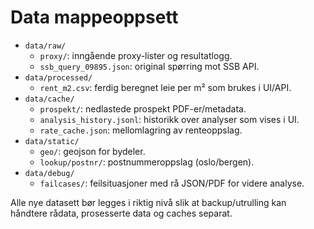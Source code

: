 # Data mappeoppsett

- `data/raw/`
  - `proxy/`: inngående proxy-lister og resultatlogg.
  - `ssb_query_09895.json`: original spørring mot SSB API.
- `data/processed/`
  - `rent_m2.csv`: ferdig beregnet leie per m² som brukes i UI/API.
- `data/cache/`
  - `prospekt/`: nedlastede prospekt PDF-er/metadata.
  - `analysis_history.jsonl`: historikk over analyser som vises i UI.
  - `rate_cache.json`: mellomlagring av renteoppslag.
- `data/static/`
  - `geo/`: geojson for bydeler.
  - `lookup/postnr/`: postnummeroppslag (oslo/bergen).
- `data/debug/`
  - `failcases/`: feilsituasjoner med rå JSON/PDF for videre analyse.

Alle nye datasett bør legges i riktig nivå slik at backup/utrulling kan håndtere rådata, prosesserte data og caches separat.

